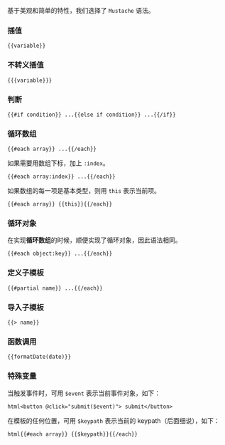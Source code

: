 基于美观和简单的特性，我们选择了 `Mustache` 语法。


### 插值

```{{variable}}```

### 不转义插值

```{{{variable}}}```

### 判断

```{{#if condition}} ...{{else if condition}} ...{{/if}}```

### 循环数组

```{{#each array}} ...{{/each}}```

如果需要用数组下标，加上 `:index`。

```{{#each array:index}} ...{{/each}}```

如果数组的每一项是基本类型，则用 `this` 表示当前项。

```{{#each array}} {{this}}{{/each}}```

### 循环对象

在实现**循环数组**的时候，顺便实现了循环对象，因此语法相同。

```{{#each object:key}} ...{{/each}}```

### 定义子模板

```{{#partial name}} ...{{/each}}```

### 导入子模板

```{{> name}}```

### 函数调用

```{{formatDate(date)}}```

### 特殊变量

当触发事件时，可用 `$event` 表示当前事件对象，如下：

```html<button @click="submit($event)"> submit</button>```

在模板的任何位置，可用 `$keypath` 表示当前的 keypath（后面细说），如下：

```html{{#each array}} {{$keypath}}{{/each}}```
